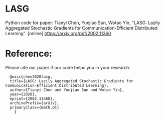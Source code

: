 # LASG
Python code for paper: Tianyi Chen, Yuejiao Sun, Wotao Yin, "LASG: Lazily Aggregated Stochastic Gradients for Communication-Efficient Distributed Learning". [online] https://arxiv.org/pdf/2002.11360

# Reference:
Please cite our paper if our code helps you in your research.

      @misc{chen2020lasg,
      title={LASG: Lazily Aggregated Stochastic Gradients for Communication-Efficient Distributed Learning}, 
      author={Tianyi Chen and Yuejiao Sun and Wotao Yin},
      year={2020},
      eprint={2002.11360},
      archivePrefix={arXiv},
      primaryClass={math.OC}
        }
